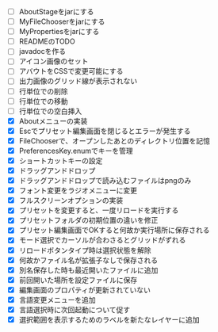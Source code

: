 - [ ] AboutStageをjarにする
- [ ] MyFileChooserをjarにする
- [ ] MyPropertiesをjarにする
- [ ] READMEのTODO
- [ ] javadocを作る
- [ ] アイコン画像のセット
- [ ] アバウトをCSSで変更可能にする
- [ ] 出力画像のグリッド線が表示されない
- [ ] 行単位での削除
- [ ] 行単位での移動
- [ ] 行単位での空白挿入
- [x] Aboutメニューの実装
- [x] Escでプリセット編集画面を閉じるとエラーが発生する
- [x] FileChooserで、オープンしたあとのディレクトリ位置を記憶
- [x] PreferencesKey.enumでキーを管理
- [x] ショートカットキーの設定
- [x] ドラッグアンドドロップ
- [x] ドラッグアンドドロップで読み込むファイルはpngのみ
- [x] フォント変更をラジオメニューに変更
- [x] フルスクリーンオプションの実装
- [x] プリセットを変更すると、一度リロードを実行する
- [x] プリセットフォルダの初期位置の違いを修正
- [x] プリセット編集画面でOKすると何故か実行場所に保存される
- [x] モード選択でカーソルが合わさるとグリッドがずれる
- [x] リロードボタンタイプ時は選択状態を解除
- [x] 何故かファイル名が拡張子なしで保存される
- [x] 別名保存した時も最近開いたファイルに追加
- [x] 前回開いた場所を設定ファイルに保存
- [x] 編集画面のプロパティが更新されていない
- [x] 言語変更メニューを追加
- [x] 言語選択時に次回起動について促す
- [x] 選択範囲を表示するためのラベルを新たなレイヤーに追加
